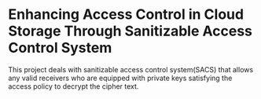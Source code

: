 # Enhancing Access Control in Cloud Storage Through Sanitizable Access Control System 
This project deals with sanitizable access control system(SACS) that allows any valid receivers who are equipped with private keys satisfying the access policy to decrypt the cipher text.
